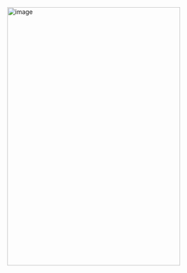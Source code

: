 <img width="396" height="592" alt="image" src="https://github.com/user-attachments/assets/8f5540ab-16da-4a88-9419-451d8f2d3c72" />
